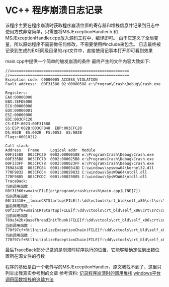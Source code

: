 VC++ 程序崩溃日志记录
============================

该程序主要在程序崩溃时获取程序崩溃位置的寄存器和堆栈信息并记录到日志中
使用方式非常简单，只需要将MSJExceptionHandler.h 和 MSJExceptionHandler.cpp放入源码工程中，编译即可。
由于它定义了全局变量，所以原始程序不需要做任何修改，不需要使用#include来包含。
日志最终被记录到生成的EXE同级目录的.rpt文件中，直接使用记事本打开即可看到效果

main.cpp中提供一个简单的触发崩溃的条件
最终产生的文件内容大致如下:
```
//=====================================================
//=====================================================
Exception code: C0000005 ACCESS_VIOLATION
Fault address:  00F31588 02:00000588 e:\Program\Crash\Debug\Crash.exe

Registers:
EAX:00000000
EBX:7EFDE000
ECX:00000000
EDX:00000001
ESI:00000000
EDI:003CFC20
CS:EIP:0023:00F31588
SS:ESP:002B:003CFB48  EBP:003CFC20
DS:002B  ES:002B  FS:0053  GS:002B
Flags:00010212

Call stack:
Address   Frame     Logical addr  Module
00F31588  003CFC20  0002:00000588 e:\Program\Crash\Debug\Crash.exe
00F335B8  003CFC70  0002:000025B8 e:\Program\Crash\Debug\Crash.exe
00F333FF  003CFC78  0002:000023FF e:\Program\Crash\Debug\Crash.exe
769A343D  003CFC84  0001:0000343D C:\windows\syswow64\kernel32.dll
770F9832  003CFCC4  0001:00029832 C:\windows\SysWOW64\ntdll.dll
770F9805  003CFCDC  0001:00029805 C:\windows\SysWOW64\ntdll.dll
TraceBack:
当前调用函数 : 00f31560+wmain(FILE[e:\program\crash\crash\main.cpp]LINE[7])
当前调用函数 : 00f33410+__tmainCRTStartup(FILE[f:\dd\vctools\crt_bld\self_x86\crt\src\crtexe.c]LINE[583])
当前调用函数 : 00f333f0+wmainCRTStartup(FILE[f:\dd\vctools\crt_bld\self_x86\crt\src\crtexe.c]LINE[403])
当前调用函数 : 769a342b+BaseThreadInitThunk(FILE[f:\dd\vctools\crt_bld\self_x86\crt\src\crtexe.c]LINE[403])
当前调用函数 : 770f97cf+RtlInitializeExceptionChain(FILE[f:\dd\vctools\crt_bld\self_x86\crt\src\crtexe.c]LINE[403])
当前调用函数 : 770f97cf+RtlInitializeExceptionChain(FILE[f:\dd\vctools\crt_bld\self_x86\crt\src\crtexe.c]LINE[403])
```

最后TraceBack部分记录的是崩溃时程序执行的位置，它能够精确定位到出错位置所在源文件的行数

程序的基础是由一个老外写的MSJExceptionHandler，原文我找不到了，这里只列举出我真实参考到的文章
参考资料:
[记录程序崩溃时的调用堆栈](https://blog.csdn.net/qing666888/article/details/41026375)
[windows平台调用函数堆栈的追踪方法](https://blog.csdn.net/lanuage/article/details/52203447)